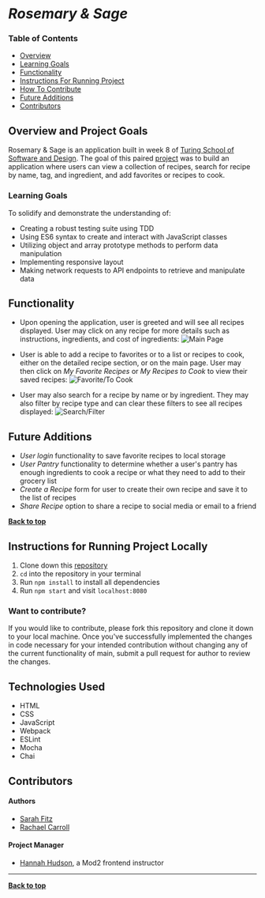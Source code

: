 # *Rosemary & Sage*

### Table of Contents
- [Overview](#overview-and-project-goals)
- [Learning Goals](#learning-goals)
- [Functionality](#functionality)
- [Instructions For Running Project](#instructions-for-running-project-locally)
- [How To Contribute](#want-to-contribute)
- [Future Additions](#future-additions)
- [Contributors](#contributors)

## Overview and Project Goals
Rosemary & Sage is an application built in week 8 of [Turing School of Software and Design](https://turing.io/).  The goal of this paired [project](https://frontend.turing.edu/projects/whats-cookin.html) was to build an application where users can view a collection of recipes, search for recipe by name, tag, and ingredient, and add favorites or recipes to cook.

### Learning Goals
To solidify and demonstrate the understanding of:

- Creating a robust testing suite using TDD
- Using ES6 syntax to create and interact with JavaScript classes
- Utilizing object and array prototype methods to perform data manipulation
- Implementing responsive layout
- Making network requests to API endpoints to retrieve and manipulate data


## Functionality

- Upon opening the application, user is greeted and will see all recipes displayed. User may click on any recipe for more details such as instructions, ingredients, and cost of ingredients:
![Main Page](src/assets/main-page.gif)

- User is able to add a recipe to favorites or to a list or recipes to cook, either on the detailed recipe section, or on the main page.  User may then click on *My Favorite Recipes* or *My Recipes to Cook* to view their saved recipes:
![Favorite/To Cook](src/assets/Favorite.gif)

- User may also search for a recipe by name or by ingredient. They may also filter by recipe type and can clear these filters to see all recipes displayed:
![Search/Filter](src/assets/search_filter.gif)


## Future Additions
- *User login* functionality to save favorite recipes to local storage
- *User Pantry* functionality to determine whether a user's pantry has enough ingredients to cook a recipe or what they need to add to their grocery list
- *Create a Recipe* form for user to create their own recipe and save it to the list of recipes
- *Share Recipe* option to share a recipe to social media or email to a friend

**[Back to top](#table-of-contents)**

## Instructions for Running Project Locally

1. Clone down this [repository]()
2. `cd` into the repository in your terminal
3. Run `npm install` to install all dependencies
4. Run `npm start` and visit `localhost:8080`

### Want to contribute?
If you would like to contribute, please fork this repository and clone it down to your local machine. Once you've successfully implemented the changes in code necessary for your intended contribution without changing any of the current functionality of main, submit a pull request for author to review the changes.

## Technologies Used

- HTML
- CSS
- JavaScript
- Webpack
- ESLint
- Mocha
- Chai


## Contributors
#### Authors
- [Sarah Fitz](https://github.com/sme93)
- [Rachael Carroll](https://github.com/rachaelcarroll)

#### Project Manager
- [Hannah Hudson](https://github.com/hannahhch), a Mod2 frontend instructor

**************************************************************************

**[Back to top](#table-of-contents)**
